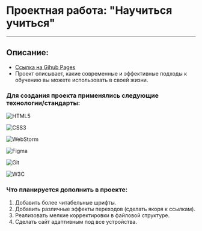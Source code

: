 <p align="center">
  
# Проектная работа: "Научиться учиться"
------
</p>

## Описание:
* [Ссылка на Gihub Pages](https://inextyp.github.io/how-to-learn/)
* Проект описывает, какие современные и эффективные подходы к обучению вы можете использовать в своей жизни.

### Для создания проекта применялись следующие технологии/стандарты:
<p align="center">
  
![HTML5](https://img.shields.io/badge/html5-%23E34F26.svg?style=for-the-badge&logo=html5&logoColor=white)
  
![CSS3](https://img.shields.io/badge/css3-%231572B6.svg?style=for-the-badge&logo=css3&logoColor=white)
  
![WebStorm](https://img.shields.io/badge/webstorm-143?style=for-the-badge&logo=webstorm&logoColor=white&color=black)
  
![Figma](https://img.shields.io/badge/figma-%23F24E1E.svg?style=for-the-badge&logo=figma&logoColor=white)
  
![Git](https://img.shields.io/badge/git-%23F05033.svg?style=for-the-badge&logo=git&logoColor=white)
  
![W3C](https://img.shields.io/w3c-validation/html?targetUrl=https%3A%2F%2Finextyp.github.io%2Fhow-to-learn%2F)
  
</p>

### Что планируется дополнить в проекте:
1. Добавить более читабельные шрифты.
2. Добавить различные эффекты переходов (сделать якоря к ссылкам).
3. Реализовать мелкие корректировки в файловой структуре.
4. Сделать сайт адаптивным под все устройства.


